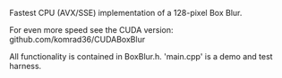 
Fastest CPU (AVX/SSE) implementation of a 128-pixel Box Blur.

For even more speed see the CUDA version:
github.com/komrad36/CUDABoxBlur

All functionality is contained in BoxBlur.h.
'main.cpp' is a demo and test harness.
